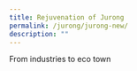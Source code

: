 ```yaml
---
title: Rejuvenation of Jurong
permalink: /jurong/jurong-new/
description: ""
---
```

From industries to eco town